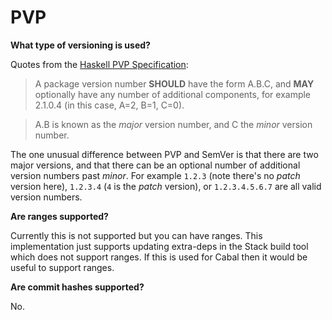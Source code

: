 # PVP

**What type of versioning is used?**

Quotes from the [Haskell PVP Specification](https://pvp.haskell.org/):

> A package version number **SHOULD** have the form A.B.C, and **MAY** optionally have any number of additional components, for example 2.1.0.4 (in this case, A=2, B=1, C=0).

> A.B is known as the _major_ version number, and C the _minor_ version number.

The one unusual difference between PVP and SemVer is that there are two major versions, and that there can be an optional number of additional version numbers past _minor_.
For example `1.2.3` (note there's no _patch_ version here), `1.2.3.4` (`4` is the _patch_ version), or `1.2.3.4.5.6.7` are all valid version numbers.

**Are ranges supported?**

Currently this is not supported but you can have ranges.
This implementation just supports updating extra-deps in the Stack build tool which does not support ranges.
If this is used for Cabal then it would be useful to support ranges.

**Are commit hashes supported?**

No.
